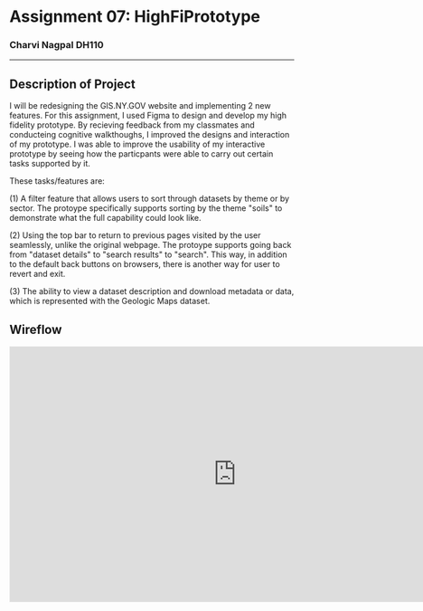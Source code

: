 # Assignment 07: HighFiPrototype 
### Charvi Nagpal DH110
---
## Description of Project

I will be redesigning the GIS.NY.GOV website and implementing 2 new features. For this assignment, I used Figma to design and develop my high fidelity prototype. By recieving feedback from my classmates and conducteing cognitive walkthoughs, I improved the designs and interaction of my prototype. I was able to improve the usability of my interactive prototype by seeing how the particpants were able to carry out certain tasks supported by it. 

These tasks/features are:

(1) A filter feature that allows users to sort through datasets by theme or by sector. The protoype specifically supports sorting by the theme "soils" to demonstrate what the full capability could look like.

(2) Using the top bar to return to previous pages visited by the user seamlessly, unlike the original webpage. The protoype supports going back from "dataset details" to "search results" to "search". This way, in addition to the default back buttons on browsers, there is another way for user to revert and exit. 

(3) The ability to view a dataset description and download metadata or data, which is represented with the Geologic Maps dataset. 


## Wireflow

<iframe style="border: 1px solid rgba(0, 0, 0, 0.1);" width="800" height="450" src="https://www.figma.com/embed?embed_host=share&url=https%3A%2F%2Fwww.figma.com%2Ffile%2FgPgJyfw77nUDkfiqRIgVs2%2FUntitled%3Fnode-id%3D0%253A1" allowfullscreen></iframe>
